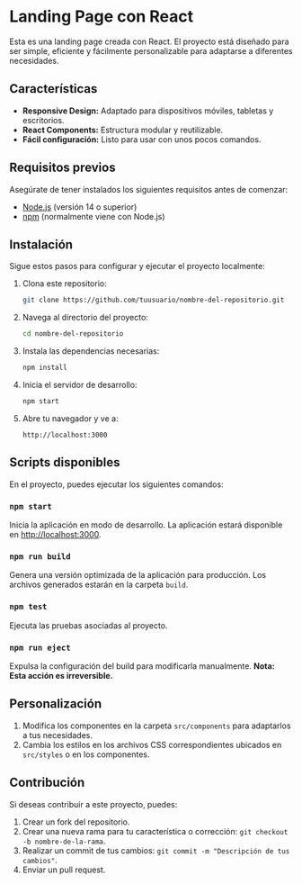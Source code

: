 # Landing Page con React

Esta es una landing page creada con React. El proyecto está diseñado para ser simple, eficiente y fácilmente personalizable para adaptarse a diferentes necesidades.

## Características

- **Responsive Design:** Adaptado para dispositivos móviles, tabletas y escritorios.
- **React Components:** Estructura modular y reutilizable.
- **Fácil configuración:** Listo para usar con unos pocos comandos.

## Requisitos previos

Asegúrate de tener instalados los siguientes requisitos antes de comenzar:

- [Node.js](https://nodejs.org/) (versión 14 o superior)
- [npm](https://www.npmjs.com/) (normalmente viene con Node.js)

## Instalación

Sigue estos pasos para configurar y ejecutar el proyecto localmente:

1. Clona este repositorio:

   ```bash
   git clone https://github.com/tuusuario/nombre-del-repositorio.git
   ```

2. Navega al directorio del proyecto:

   ```bash
   cd nombre-del-repositorio
   ```

3. Instala las dependencias necesarias:

   ```bash
   npm install
   ```

4. Inicia el servidor de desarrollo:

   ```bash
   npm start
   ```

5. Abre tu navegador y ve a:

   ```
   http://localhost:3000
   ```

## Scripts disponibles

En el proyecto, puedes ejecutar los siguientes comandos:

### `npm start`

Inicia la aplicación en modo de desarrollo. La aplicación estará disponible en [http://localhost:3000](http://localhost:3000).

### `npm run build`

Genera una versión optimizada de la aplicación para producción. Los archivos generados estarán en la carpeta `build`.

### `npm test`

Ejecuta las pruebas asociadas al proyecto.

### `npm run eject`

Expulsa la configuración del build para modificarla manualmente. **Nota: Esta acción es irreversible.**

## Personalización

1. Modifica los componentes en la carpeta `src/components` para adaptarlos a tus necesidades.
2. Cambia los estilos en los archivos CSS correspondientes ubicados en `src/styles` o en los componentes.

## Contribución

Si deseas contribuir a este proyecto, puedes:

1. Crear un fork del repositorio.
2. Crear una nueva rama para tu característica o corrección: `git checkout -b nombre-de-la-rama`.
3. Realizar un commit de tus cambios: `git commit -m "Descripción de tus cambios"`.
4. Enviar un pull request.



